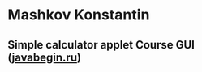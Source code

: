 Mashkov Konstantin
===========================
Simple calculator applet
Course GUI 
([javabegin.ru](http://javabegin.ru/))
----------------------------
